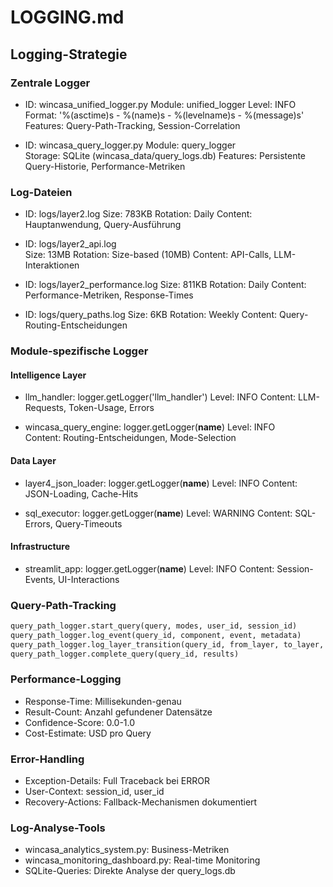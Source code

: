 # LOGGING.md

## Logging-Strategie

### Zentrale Logger
- ID: wincasa_unified_logger.py
  Module: unified_logger
  Level: INFO
  Format: '%(asctime)s - %(name)s - %(levelname)s - %(message)s'
  Features: Query-Path-Tracking, Session-Correlation

- ID: wincasa_query_logger.py
  Module: query_logger  
  Storage: SQLite (wincasa_data/query_logs.db)
  Features: Persistente Query-Historie, Performance-Metriken

### Log-Dateien
- ID: logs/layer2.log
  Size: 783KB
  Rotation: Daily
  Content: Hauptanwendung, Query-Ausführung

- ID: logs/layer2_api.log  
  Size: 13MB
  Rotation: Size-based (10MB)
  Content: API-Calls, LLM-Interaktionen

- ID: logs/layer2_performance.log
  Size: 811KB
  Rotation: Daily
  Content: Performance-Metriken, Response-Times

- ID: logs/query_paths.log
  Size: 6KB
  Rotation: Weekly
  Content: Query-Routing-Entscheidungen

### Module-spezifische Logger

#### Intelligence Layer
- llm_handler: logger.getLogger('llm_handler')
  Level: INFO
  Content: LLM-Requests, Token-Usage, Errors

- wincasa_query_engine: logger.getLogger(__name__)
  Level: INFO  
  Content: Routing-Entscheidungen, Mode-Selection

#### Data Layer  
- layer4_json_loader: logger.getLogger(__name__)
  Level: INFO
  Content: JSON-Loading, Cache-Hits

- sql_executor: logger.getLogger(__name__)
  Level: WARNING
  Content: SQL-Errors, Query-Timeouts

#### Infrastructure
- streamlit_app: logger.getLogger(__name__)
  Level: INFO
  Content: Session-Events, UI-Interactions

### Query-Path-Tracking
```python
query_path_logger.start_query(query, modes, user_id, session_id)
query_path_logger.log_event(query_id, component, event, metadata)
query_path_logger.log_layer_transition(query_id, from_layer, to_layer, data)
query_path_logger.complete_query(query_id, results)
```

### Performance-Logging
- Response-Time: Millisekunden-genau
- Result-Count: Anzahl gefundener Datensätze
- Confidence-Score: 0.0-1.0
- Cost-Estimate: USD pro Query

### Error-Handling
- Exception-Details: Full Traceback bei ERROR
- User-Context: session_id, user_id
- Recovery-Actions: Fallback-Mechanismen dokumentiert

### Log-Analyse-Tools
- wincasa_analytics_system.py: Business-Metriken
- wincasa_monitoring_dashboard.py: Real-time Monitoring
- SQLite-Queries: Direkte Analyse der query_logs.db